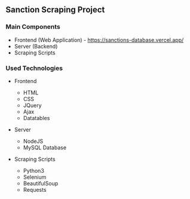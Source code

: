 ## Sanction Scraping Project
    
### Main Components
- Frontend (Web Application) -  https://sanctions-database.vercel.app/
- Server (Backend)
- Scraping Scripts

### Used Technologies
- Frontend 
  - HTML
  - CSS
  - JQuery
  - Ajax
  - Datatables
  

- Server
  - NodeJS
  - MySQL Database
  

- Scraping Scripts
  - Python3
  - Selenium
  - BeautifulSoup
  - Requests
